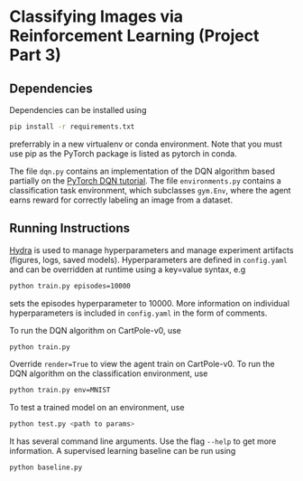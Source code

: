 # Classifying Images via Reinforcement Learning (Project Part 3)

## Dependencies

Dependencies can be installed using

```bash
pip install -r requirements.txt
```

preferrably in a new virtualenv or conda environment.
Note that you must use pip as the PyTorch package is listed as pytorch in conda.

The file `dqn.py` contains an implementation of the DQN algorithm based partially on the [PyTorch DQN tutorial](https://pytorch.org/tutorials/intermediate/reinforcement_q_learning.html).
The file `environments.py` contains a classification task environment, which subclasses `gym.Env`, where the agent earns reward for correctly labeling an image from a dataset.

## Running Instructions

[Hydra](https://hydra.cc/) is used to manage hyperparameters and manage experiment artifacts (figures, logs, saved models).
Hyperparameters are defined in `config.yaml` and can be overridden at runtime using a key=value syntax, e.g

```bash
python train.py episodes=10000
```

sets the episodes hyperparameter to 10000.
More information on individual hyperparameters is included in `config.yaml` in the form of comments.

To run the DQN algorithm on CartPole-v0, use

```bash
python train.py
```

Override `render=True` to view the agent train on CartPole-v0.
To run the DQN algorithm on the classification environment, use

```bash
python train.py env=MNIST
```

To test a trained model on an environment, use

```bash
python test.py <path to params>
```

It has several command line arguments. Use the flag `--help` to get more
information. A supervised learning baseline can be run using

```bash
python baseline.py
```
